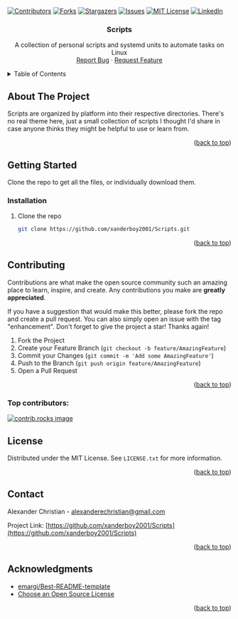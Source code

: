 <!-- Improved compatibility of back to top link: See: https://github.com/othneildrew/Best-README-Template/pull/73 -->
<a id="readme-top"></a>
<!--
*** Thanks for checking out the Best-README-Template. If you have a suggestion
*** that would make this better, please fork the repo and create a pull request
*** or simply open an issue with the tag "enhancement".
*** Don't forget to give the project a star!
*** Thanks again! Now go create something AMAZING! :D
-->



<!-- PROJECT SHIELDS -->
<!--
*** I'm using markdown "reference style" links for readability.
*** Reference links are enclosed in brackets [ ] instead of parentheses ( ).
*** See the bottom of this document for the declaration of the reference variables
*** for contributors-url, forks-url, etc. This is an optional, concise syntax you may use.
*** https://www.markdownguide.org/basic-syntax/#reference-style-links
-->
[![Contributors][contributors-shield]][contributors-url]
[![Forks][forks-shield]][forks-url]
[![Stargazers][stars-shield]][stars-url]
[![Issues][issues-shield]][issues-url]
[![MIT License][license-shield]][license-url]
[![LinkedIn][linkedin-shield]][linkedin-url]



<h3 align="center">Scripts</h3>

  <p align="center">
    A collection of personal scripts and systemd units to automate tasks on Linux
    <br />
    <a href="https://github.com/xanderboy2001/Scripts/issues/new?labels=bug&template=bug-report---.md">Report Bug</a>
    &middot;
    <a href="https://github.com/xanderboy2001/Scripts/issues/new?labels=enhancement&template=feature-request---.md">Request Feature</a>
  </p>
</div>



<!-- TABLE OF CONTENTS -->
<details>
  <summary>Table of Contents</summary>
  <ol>
    <li>
      <a href="#about-the-project">About The Project</a>
    </li>
    <li>
      <a href="#getting-started">Getting Started</a>
      <ul>
        <li><a href="#installation">Installation</a></li>
      </ul>
    </li>
    <li><a href="#contributing">Contributing</a></li>
    <li><a href="#license">License</a></li>
    <li><a href="#contact">Contact</a></li>
    <li><a href="#acknowledgments">Acknowledgments</a></li>
  </ol>
</details>



<!-- ABOUT THE PROJECT -->
## About The Project

Scripts are organized by platform into their respective directories. There's no real theme here, just a small collection of scripts I thought I'd share in case anyone thinks they might be helpful to use or learn from.

<p align="right">(<a href="#readme-top">back to top</a>)</p>



<!-- GETTING STARTED -->
## Getting Started

Clone the repo to get all the files, or individually download them.

### Installation

1. Clone the repo
   ```sh
   git clone https://github.com/xanderboy2001/Scripts.git
   ```

<p align="right">(<a href="#readme-top">back to top</a>)</p>



<!-- CONTRIBUTING -->
## Contributing

Contributions are what make the open source community such an amazing place to learn, inspire, and create. Any contributions you make are **greatly appreciated**.

If you have a suggestion that would make this better, please fork the repo and create a pull request. You can also simply open an issue with the tag "enhancement".
Don't forget to give the project a star! Thanks again!

1. Fork the Project
2. Create your Feature Branch (`git checkout -b feature/AmazingFeature`)
3. Commit your Changes (`git commit -m 'Add some AmazingFeature'`)
4. Push to the Branch (`git push origin feature/AmazingFeature`)
5. Open a Pull Request

<p align="right">(<a href="#readme-top">back to top</a>)</p>

### Top contributors:

<a href="https://github.com/xanderboy2001/Scripts/graphs/contributors">
  <img src="https://contrib.rocks/image?repo=xanderboy2001/Scripts" alt="contrib.rocks image" />
</a>



<!-- LICENSE -->
## License

Distributed under the MIT License. See `LICENSE.txt` for more information.

<p align="right">(<a href="#readme-top">back to top</a>)</p>



<!-- CONTACT -->
## Contact

Alexander Christian - alexanderechristian@gmail.com

Project Link: [https://github.com/xanderboy2001/Scripts](https://github.com/xanderboy2001/Scripts)

<p align="right">(<a href="#readme-top">back to top</a>)</p>



<!-- ACKNOWLEDGMENTS -->
## Acknowledgments

* [emargi/Best-README-template](https://github.com/othneildrew/Best-README-Template/blob/main/README.md)
* [Choose an Open Source License](https://choosealicense.com)

<p align="right">(<a href="#readme-top">back to top</a>)</p>



<!-- MARKDOWN LINKS & IMAGES -->
<!-- https://www.markdownguide.org/basic-syntax/#reference-style-links -->
[contributors-shield]: https://img.shields.io/github/contributors/xanderboy2001/Scripts.svg?style=for-the-badge
[contributors-url]: https://github.com/xanderboy2001/Scripts/graphs/contributors
[forks-shield]: https://img.shields.io/github/forks/xanderboy2001/Scripts.svg?style=for-the-badge
[forks-url]: https://github.com/xanderboy2001/Scripts/network/members
[stars-shield]: https://img.shields.io/github/stars/xanderboy2001/Scripts.svg?style=for-the-badge
[stars-url]: https://github.com/xanderboy2001/Scripts/stargazers
[issues-shield]: https://img.shields.io/github/issues/xanderboy2001/Scripts.svg?style=for-the-badge
[issues-url]: https://github.com/xanderboy2001/Scripts/issues
[license-shield]: https://img.shields.io/github/license/xanderboy2001/Scripts.svg?style=for-the-badge
[license-url]: https://github.com/xanderboy2001/Scripts/blob/master/LICENSE.txt
[linkedin-shield]: https://img.shields.io/badge/-LinkedIn-black.svg?style=for-the-badge&logo=linkedin&colorB=555
[linkedin-url]: https://linkedin.com/in/alexander-e-christian
[product-screenshot]: images/screenshot.png
[Next.js]: https://img.shields.io/badge/next.js-000000?style=for-the-badge&logo=nextdotjs&logoColor=white
[Next-url]: https://nextjs.org/
[React.js]: https://img.shields.io/badge/React-20232A?style=for-the-badge&logo=react&logoColor=61DAFB
[React-url]: https://reactjs.org/
[Vue.js]: https://img.shields.io/badge/Vue.js-35495E?style=for-the-badge&logo=vuedotjs&logoColor=4FC08D
[Vue-url]: https://vuejs.org/
[Angular.io]: https://img.shields.io/badge/Angular-DD0031?style=for-the-badge&logo=angular&logoColor=white
[Angular-url]: https://angular.io/
[Svelte.dev]: https://img.shields.io/badge/Svelte-4A4A55?style=for-the-badge&logo=svelte&logoColor=FF3E00
[Svelte-url]: https://svelte.dev/
[Laravel.com]: https://img.shields.io/badge/Laravel-FF2D20?style=for-the-badge&logo=laravel&logoColor=white
[Laravel-url]: https://laravel.com
[Bootstrap.com]: https://img.shields.io/badge/Bootstrap-563D7C?style=for-the-badge&logo=bootstrap&logoColor=white
[Bootstrap-url]: https://getbootstrap.com
[JQuery.com]: https://img.shields.io/badge/jQuery-0769AD?style=for-the-badge&logo=jquery&logoColor=white
[JQuery-url]: https://jquery.com 
